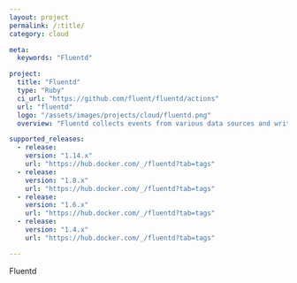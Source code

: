 ```yaml
---
layout: project
permalink: /:title/
category: cloud

meta:
  keywords: "Fluentd"

project:
  title: "Fluentd"
  type: "Ruby"
  ci_url: "https://github.com/fluent/fluentd/actions"
  url: "fluentd"
  logo: "/assets/images/projects/cloud/fluentd.png"
  overview: "Fluentd collects events from various data sources and writes them to files, RDBMS, NoSQL, IaaS, SaaS, Hadoop and so on. Fluentd helps you unify your logging infrastructure."

supported_releases:
  - release:
    version: "1.14.x"
    url: "https://hub.docker.com/_/fluentd?tab=tags"
  - release:
    version: "1.8.x"
    url: "https://hub.docker.com/_/fluentd?tab=tags"
  - release:
    version: "1.6.x"
    url: "https://hub.docker.com/_/fluentd?tab=tags"
  - release:
    version: "1.4.x"
    url: "https://hub.docker.com/_/fluentd?tab=tags"

---
```


<p>Fluentd</p>
